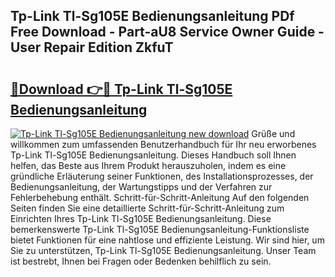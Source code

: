 ## Tp-Link Tl-Sg105E Bedienungsanleitung PDf Free Download - Part-aU8 Service Owner Guide - User Repair Edition ZkfuT

# <h2><a href="http://df1x9s2.blite.top/?on=Tp-Link+Tl-Sg105E+Bedienungsanleitung">🔗Download 👉🔴 Tp-Link Tl-Sg105E Bedienungsanleitung</a></h2>

[![Tp-Link Tl-Sg105E Bedienungsanleitung new download](https://i.imgur.com/lujVjoI.png)](http://df1x9s2.blite.top/?on=Tp-Link+Tl-Sg105E+Bedienungsanleitung)
Grüße und willkommen zum umfassenden Benutzerhandbuch für Ihr neu erworbenes Tp-Link Tl-Sg105E Bedienungsanleitung. Dieses Handbuch soll Ihnen helfen, das Beste aus Ihrem Produkt herauszuholen, indem es eine gründliche Erläuterung seiner Funktionen, des Installationsprozesses, der Bedienungsanleitung, der Wartungstipps und der Verfahren zur Fehlerbehebung enthält. Schritt-für-Schritt-Anleitung Auf den folgenden Seiten finden Sie eine detaillierte Schritt-für-Schritt-Anleitung zum Einrichten Ihres Tp-Link Tl-Sg105E Bedienungsanleitung. Diese bemerkenswerte Tp-Link Tl-Sg105E Bedienungsanleitung-Funktionsliste bietet Funktionen für eine nahtlose und effiziente Leistung. Wir sind hier, um Sie zu unterstützen, Tp-Link Tl-Sg105E Bedienungsanleitung. Unser Team ist bestrebt, Ihnen bei Fragen oder Bedenken behilflich zu sein.
